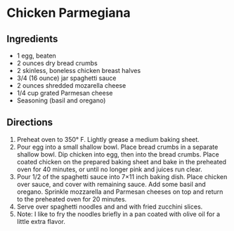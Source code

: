 # Chicken Parmegiana #

## Ingredients ##

- 1 egg, beaten
- 2 ounces dry bread crumbs
- 2 skinless, boneless chicken breast halves
- 3/4 (16 ounce) jar spaghetti sauce
- 2 ounces shredded mozarella cheese
- 1/4 cup grated Parmesan cheese
- Seasoning (basil and oregano)

## Directions ##

1. Preheat oven to 350° F. Lightly grease a medium baking sheet.
2. Pour egg into a small shallow bowl. Place bread crumbs in a separate shallow bowl. Dip chicken into egg, then into the bread crumbs.  Place coated chicken on the prepared baking sheet and bake in the preheated oven for 40 minutes, or until no longer pink and juices run clear.
3. Pour 1/2 of the spaghetti sauce into 7×11 inch baking dish.  Place chicken over sauce, and cover with remaining sauce.  Add some basil and oregano.  Sprinkle mozzarella and Parmesan cheeses on top and return to the preheated oven for 20 minutes.
4. Serve over spaghetti noodles and and with fried zucchini slices.
5. Note: I like to fry the noodles briefly in a pan coated with olive oil for a little extra flavor.
